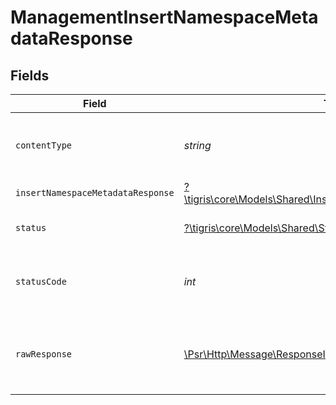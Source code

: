 # ManagementInsertNamespaceMetadataResponse


## Fields

| Field                                                                                                                 | Type                                                                                                                  | Required                                                                                                              | Description                                                                                                           |
| --------------------------------------------------------------------------------------------------------------------- | --------------------------------------------------------------------------------------------------------------------- | --------------------------------------------------------------------------------------------------------------------- | --------------------------------------------------------------------------------------------------------------------- |
| `contentType`                                                                                                         | *string*                                                                                                              | :heavy_check_mark:                                                                                                    | HTTP response content type for this operation                                                                         |
| `insertNamespaceMetadataResponse`                                                                                     | [?\tigris\core\Models\Shared\InsertNamespaceMetadataResponse](../../models/shared/InsertNamespaceMetadataResponse.md) | :heavy_minus_sign:                                                                                                    | OK                                                                                                                    |
| `status`                                                                                                              | [?\tigris\core\Models\Shared\Status](../../models/shared/Status.md)                                                   | :heavy_minus_sign:                                                                                                    | Default error response                                                                                                |
| `statusCode`                                                                                                          | *int*                                                                                                                 | :heavy_check_mark:                                                                                                    | HTTP response status code for this operation                                                                          |
| `rawResponse`                                                                                                         | [\Psr\Http\Message\ResponseInterface](https://www.php-fig.org/psr/psr-7/#33-psrhttpmessageresponseinterface)          | :heavy_minus_sign:                                                                                                    | Raw HTTP response; suitable for custom response parsing                                                               |